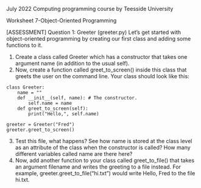July 2022 Computing programming course by Teesside University

Worksheet 7-Object-Oriented Programming

[ASSESSMENT] Question 1: Greeter (greeter.py)
Let’s get started with object-oriented programming by creating our first class and adding some functions to it.
1.	Create a class called Greeter which has a constructor that takes one argument name (in addition to the usual self). 
2.	Now, create a function called greet_to_screen() inside this class that greets the user on the command line. Your class should look like this:

```
class Greeter:
    name = ""
    def __init__(self, name): # The constructor.
        self.name = name
    def greet_to_screen(self):
        print("Hello,", self.name)

greeter = Greeter("Fred")
greeter.greet_to_screen()
```

3.	Test this file, what happens? See how name is stored at the class level as an attribute of the class when the constructor is called? How many different variables called name are there here?
4.	Now, add another function to your class called greet_to_file() that takes an argument filename and writes the greeting to a file instead. For example, greeter.greet_to_file(“hi.txt”) would write Hello, Fred to the file hi.txt.
